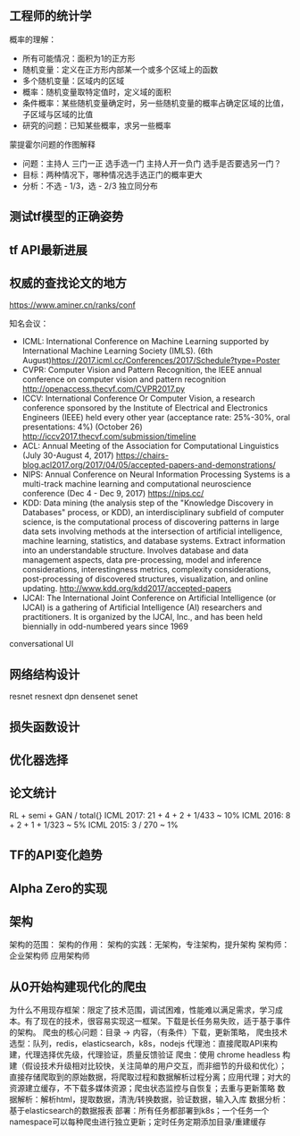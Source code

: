 ## 工程师的统计学

概率的理解：
- 所有可能情况：面积为1的正方形
- 随机变量：定义在正方形内部某一个或多个区域上的函数
- 多个随机变量：区域内的区域
- 概率：随机变量取特定值时，定义域的面积
- 条件概率：某些随机变量确定时，另一些随机变量的概率占确定区域的比值，子区域与区域的比值
- 研究的问题：已知某些概率，求另一些概率

蒙提霍尔问题的作图解释
- 问题：主持人 三门一正 选手选一门 主持人开一负门 选手是否要选另一门？
- 目标：两种情况下，哪种情况选手选正门的概率更大
- 分析：不选 - 1/3，选 - 2/3
独立同分布


## 测试tf模型的正确姿势

## tf API最新进展

## 权威的查找论文的地方

https://www.aminer.cn/ranks/conf

知名会议：
- ICML: International Conference on Machine Learning supported by International Machine Learning Society (IMLS). (6th August)https://2017.icml.cc/Conferences/2017/Schedule?type=Poster
- CVPR: Computer Vision and Pattern Recognition, the IEEE annual conference on computer vision and pattern recognition
http://openaccess.thecvf.com/CVPR2017.py
- ICCV: International Conference Or Computer Vision, a research conference sponsored by the Institute of Electrical and Electronics Engineers (IEEE) held every other year (acceptance rate: 25%-30%, oral presentations: 4%) (October 26)
http://iccv2017.thecvf.com/submission/timeline
- ACL: Annual Meeting of the Association for Computational Linguistics (July 30-August 4, 2017)
https://chairs-blog.acl2017.org/2017/04/05/accepted-papers-and-demonstrations/
- NIPS: Annual Conference on Neural Information Processing Systems is a multi-track machine learning and computational neuroscience conference (Dec 4 - Dec 9, 2017)
https://nips.cc/
- KDD: Data mining (the analysis step of the "Knowledge Discovery in Databases" process, or KDD), an interdisciplinary subfield of computer science, is the computational process of discovering patterns in large data sets involving methods at the intersection of artificial intelligence, machine learning, statistics, and database systems. Extract information into an understandable structure. Involves database and data management aspects, data pre-processing, model and inference considerations, interestingness metrics, complexity considerations, post-processing of discovered structures, visualization, and online updating.
http://www.kdd.org/kdd2017/accepted-papers
- IJCAI: The International Joint Conference on Artificial Intelligence (or IJCAI) is a gathering of Artificial Intelligence (AI) researchers and practitioners. It is organized by the IJCAI, Inc., and has been held biennially in odd-numbered years since 1969

conversational UI

## 网络结构设计

resnet resnext dpn densenet senet

## 损失函数设计

## 优化器选择

## 论文统计

RL + semi + GAN / total{}
ICML 2017: 21 + 4 + 2 + 1/433 ~ 10%
ICML 2016: 8 + 2 + 1 + 1/323 ~ 5%
ICML 2015: 3 / 270 ~ 1%

## TF的API变化趋势

## Alpha Zero的实现

## 架构

架构的范围：
架构的作用：
架构的实践：无架构，专注架构，提升架构
架构师：企业架构师 应用架构师

## 从0开始构建现代化的爬虫

为什么不用现存框架：限定了技术范围，调试困难，性能难以满足需求，学习成本。有了现在的技术，很容易实现这一框架。下载是长任务易失败，适于基于事件的架构。
爬虫的核心问题：目录 -> 内容，（有条件）下载，更新策略，
爬虫技术选型：队列，redis，elasticsearch，k8s，nodejs
代理池：直接爬取API来构建，代理选择优先级，代理验证，质量反馈验证
爬虫：使用 chrome headless 构建（假设技术升级相对比较快，关注简单的用户交互，而非细节的升级和优化）；直接存储爬取到的原始数据，将爬取过程和数据解析过程分离；应用代理；对大的资源建立缓存，不下载多媒体资源；爬虫状态监控与自恢复；去重与更新策略
数据解析：解析html，提取数据，清洗/转换数据，验证数据，输入入库
数据分析：基于elasticsearch的数据报表
部署：所有任务都部署到k8s；一个任务一个namespace可以每种爬虫进行独立更新；定时任务定期添加目录/重建缓存






